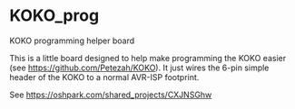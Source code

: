 # KOKO_prog
KOKO programming helper board

This is a little board designed to help make programming the KOKO easier (see https://github.com/Petezah/KOKO).  It just wires the 6-pin simple header of the KOKO to a normal AVR-ISP footprint.

See https://oshpark.com/shared_projects/CXJNSGhw
